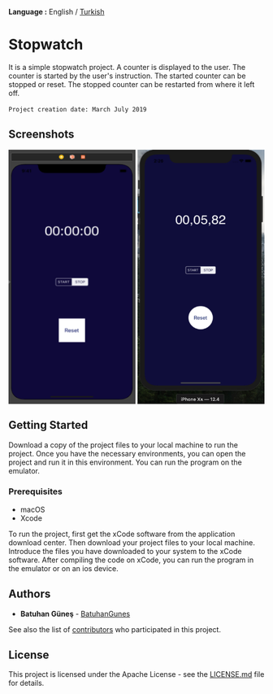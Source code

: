 **Language :** English / [Turkish](https://github.com/BatuhanGunes/StopWatch/blob/master/README(Turkish).md)


# Stopwatch

It is a simple stopwatch project. A counter is displayed to the user. The counter is started by the user's instruction. The started counter can be stopped or reset. The stopped counter can be restarted from where it left off.

`
Project creation date: March July 2019
`

## Screenshots

<img align="center" width="250" height="500" src="https://github.com/BatuhanGunes/StopWatch/blob/master/Screenshots/stop2.png"> <img align="center" width="250" height="500" src="https://github.com/BatuhanGunes/StopWatch/blob/master/Screenshots/Start.png">

## Getting Started

Download a copy of the project files to your local machine to run the project. Once you have the necessary environments, you can open the project and run it in this environment. You can run the program on the emulator.

### Prerequisites

- macOS
- Xcode

To run the project, first get the xCode software from the application download center. Then download your project files to your local machine. Introduce the files you have downloaded to your system to the xCode software. After compiling the code on xCode, you can run the program in the emulator or on an ios device.

## Authors

* **Batuhan Güneş**  - [BatuhanGunes](https://github.com/BatuhanGunes)

See also the list of [contributors](https://github.com/BatuhanGunes/StopWatch/graphs/contributors) who participated in this project.

## License

This project is licensed under the Apache License - see the [LICENSE.md](https://github.com/BatuhanGunes/StopWatch/blob/master/LICENSE) file for details.


